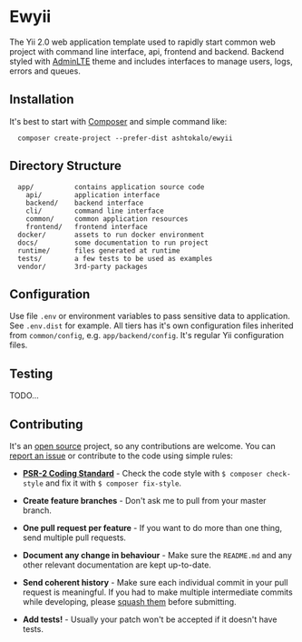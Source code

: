 # Ewyii

The Yii 2.0 web application template used to rapidly start common web project with command line interface,
api, frontend and backend. Backend styled with [AdminLTE][1] theme and includes interfaces to manage users,
logs, errors and queues.

## Installation

It's best to start with [Composer][2] and simple command like:

      composer create-project --prefer-dist ashtokalo/ewyii

## Directory Structure

      app/          contains application source code
        api/        application interface
        backend/    backend interface
        cli/        command line interface
        common/     common application resources
        frontend/   frontend interface
      docker/       assets to run docker environment
      docs/         some documentation to run project
      runtime/      files generated at runtime
      tests/        a few tests to be used as examples
      vendor/       3rd-party packages

## Configuration

Use file `.env` or environment variables to pass sensitive data to application. See `.env.dist` for example.
All tiers has it's own configuration files inherited from `common/config`, e.g. `app/backend/config`. It's
regular Yii configuration files.

## Testing

TODO...

## Contributing

It's an [open source](LICENSE.md) project, so any contributions are welcome. You can
[report an issue][3] or contribute to the code using simple rules:

- **[PSR-2 Coding Standard][4]** - Check the code style with ``$ composer check-style`` and fix it with
``$ composer fix-style``.

- **Create feature branches** - Don't ask me to pull from your master branch.

- **One pull request per feature** - If you want to do more than one thing, send multiple pull requests.

- **Document any change in behaviour** - Make sure the `README.md` and any other relevant documentation
are kept up-to-date.

- **Send coherent history** - Make sure each individual commit in your pull request is meaningful. If you
had to make multiple intermediate commits while developing, please [squash them][5] before submitting.

- **Add tests!** - Usually your patch won't be accepted if it doesn't have tests.

[1]: <https://github.com/almasaeed2010/AdminLTE>
[2]: <http://getcomposer.org/>
[3]: <https://github.com/ashtokalo/ewyii/issues>
[4]: <https://github.com/php-fig/fig-standards/blob/master/accepted/PSR-2-coding-style-guide.md>
[5]: <http://www.git-scm.com/book/en/v2/Git-Tools-Rewriting-History#Changing-Multiple-Commit-Messages>
